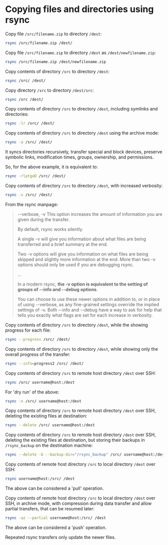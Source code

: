 # Copying files and directories using rsync

Copy file `/src/filename.zip` to directory `/dest`:

```sh
rsync /src/filename.zip /dest/
```

Copy file `/src/filename.zip` to directory `/dest` as `/dest/newfilename.zip`:

```sh
rsync /src/filename.zip /dest/newfilename.zip
```

Copy contents of directory `/src` to directory `/dest`:

```sh
rsync /src/ /dest/
```

Copy directory `/src` to directory `/dest/src`:

```sh
rsync /src /dest/
```

Copy contents of directory `/src` to directory `/dest`, including symlinks and directories:

```sh
rsync -lr /src/ /dest/
```

Copy contents of directory `/src` to directory `/dest` using the archive mode:

```sh
rsync -a /src/ /dest/
```

It syncs directories recursively, transfer special and block devices, preserve symbolic links, modification times, groups, ownership, and permissions.

So, for the above example, it is equivalent to:

```sh
rsync -rlptgoD /src/ /dest/
```

Copy contents of directory `/src` to directory `/dest`, with increased verbosity:

```sh
rsync -v /src/ /dest/
```

From the rsync manpage:

> --verbose, -v
> This option increases the amount of information you are given during the transfer. 
>
> By default, rsync works silently.
>
> A single -v will give you information about what files are being transferred and a brief summary at the end. 
>
> Two -v options will give you information on what files are being skipped and slightly more information at the end. More than two -v options should only be used if you are debugging rsync.
>
> ...
>
> In a modern rsync, **the -v option is equivalent to the setting of groups of --info and --debug options**.
>
> You can choose to use these newer options in addition to, or in place of using --verbose, as any fine-grained settings override the implied settings of -v. Both --info and --debug have a way to ask for help that tells you exactly what flags are set for each increase in verbosity.

Copy contents of directory `/src` to directory `/dest`, while the showing progress for each file:
```sh
rsync --progress /src/ /dest/
```

Copy contents of directory `/src` to directory `/dest`, while showing only the overall progress of the transfer:

```sh
rsync --info=progress2 /src/ /dest/
```

Copy contents of directory `/src` to remote host directory `/dest` over SSH:

```sh
rsync /src/ username@host:/dest
```

For 'dry run' of the above:

```sh
rsync -n /src/ username@host:/dest
```

Copy contents of directory `/src` to remote host directory `/dest` over SSH, deleting the existing files at destination:

```sh
rsync --delete /src/ username@host:/dest
```

Copy contents of directory `/src` to remote host directory `/dest` over SSH, deleting the existing files at destination,
but storing their backups in `/rsync_backup` on the destination machine:

```sh
rsync --delete -b --backup-dir="/rsync_backup" /src/ username@host:/dest
```

Copy contents of remote host directory `/src` to local directory `/dest` over SSH:

```sh
rsync username@host:/src/ /dest
```

The above can be considered a 'pull' operation.

Copy contents of remote host directory `/src` to local directory `/dest` over SSH, in archive mode, with compression during data transfer and allow partial transfers, that can be resumed later:

```sh
rsync -az --partial username@host:/src/ /dest
```

The above can be considered a 'push' operation.

Repeated rsync transfers only update the newer files.
